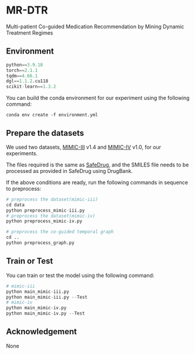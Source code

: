 # MR-DTR

Multi-patient Co-guided Medication Recommendation by Mining Dynamic Treatment Regimes


## Environment
```python
python==3.9.18
torch==2.1.1
tqdm==4.66.1
dgl==1.1.2.cu118
scikit-learn==1.3.2
```
You can build the conda environment for our experiment using the following command:
```
conda env create -f environment.yml
```



## Prepare the datasets

We used two datasets, [MIMIC-III](https://mimic.mit.edu/docs/iii/) v1.4 and [MIMIC-IV](https://mimic.mit.edu/docs/iv/) v1.0, for our experiments.

The files required is the same as [SafeDrug](https://github.com/ycq091044/SafeDrug/), and the SMILES file needs to be processed as provided in SafeDrug using DrugBank.

If the above conditions are ready, run the following commands in sequence to preprocess:

```python
# preprocess the dataset(mimic-iii)
cd data
python preprocess_mimic-iii.py
# preprocess the dataset(mimic-iv)
python preprocess_mimic-iv.py

# preprocess the co-guided temporal graph
cd ..
python preprocess_graph.py

```



## Train or Test


You can train or test the model using the following command:
```python
# mimic-iii
python main_mimic-iii.py
python main_mimic-iii.py --Test
# mimic-iv
python main_mimic-iv.py
python main_mimic-iv.py --Test
```

## Acknowledgement
None
